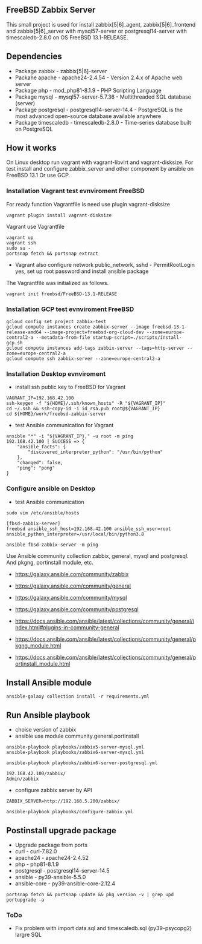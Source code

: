 ## FreeBSD Zabbix Server

This small project is used for install zabbix[5|6]_agent, zabbix[5|6]_frontend and
zabbix[5|6]_server with mysql57-server or postgresql14-server with
timescaledb-2.8.0 on OS FreeBSD 13.1-RELEASE.

## Dependencies

- Package zabbix - zabbix[5|6]-server
- Packahe apache - apache24-2.4.54 - Version 2.4.x of Apache web server
- Package php - mod_php81-8.1.9 - PHP Scripting Language
- Package mysql - mysql57-server-5.7.36 - Multithreaded SQL database (server)
- Package postgresql - postgresql14-server-14.4 - PostgreSQL is the most advanced open-source database available anywhere
- Package timescaledb - timescaledb-2.8.0 - Time-series database built on PostgreSQL

## How it works

On Linux desktop run vagrant with vagrant-libvirt and vagrant-disksize. For test install and configure
zabbix_server and other component by ansible on FreeBSD 13.1 Or use GCP.

### Installation Vagrant test evnviroment FreeBSD

For ready function Vagrantfile is need use plugin vagrant-disksize

```console
vagrant plugin install vagrant-disksize
```
Vagrant use Vagrantfile
```console
vagrant up
vagrant ssh
sudo su -
portsnap fetch && portsnap extract
```
- Vagrant also configure network public_network, sshd - PermitRootLogin yes, set up root password and install ansible package

The Vagrantfile was initialized as follows.
```console
vagrant init freebsd/FreeBSD-13.1-RELEASE
```

### Installation GCP test evnviroment FreeBSD

```console
gcloud config set project zabbix-test
gcloud compute instances create zabbix-server --image freebsd-13-1-release-amd64 --image-project=freebsd-org-cloud-dev --zone=europe-central2-a --metadata-from-file startup-script=./scripts/install-gcp.sh
gcloud compute instances add-tags zabbix-server --tags=http-server --zone=europe-central2-a
gcloud compute ssh zabbix-server --zone=europe-central2-a
```

### Installation Desktop evnviroment

- install ssh public key to FreeBSD for Vagrant

```console
VAGRANT_IP=192.168.42.100
ssh-keygen -f "${HOME}/.ssh/known_hosts" -R "${VAGRANT_IP}"
cd ~/.ssh && ssh-copy-id -i id_rsa.pub root@${VAGRANT_IP}
cd ${HOME}/work/freebsd-zabbix-server
```
- test Ansible communication for Vagrant
```console
ansible "*" -i "${VAGRANT_IP}," -u root -m ping
192.168.42.100 | SUCCESS => {
    "ansible_facts": {
        "discovered_interpreter_python": "/usr/bin/python"
    },
    "changed": false,
    "ping": "pong"
}
```
### Configure ansible on Desktop

- test Ansible communication

```console
sudo vim /etc/ansible/hosts

[fbsd-zabbix-server]
freebsd ansible_ssh_host=192.168.42.100 ansible_ssh_user=root ansible_python_interpreter=/usr/local/bin/python3.8

ansible fbsd-zabbix-server -m ping
```
Use Ansible community collection zabbix, general, mysql and postgresql. And pkgng, portinstall module, etc.

- https://galaxy.ansible.com/community/zabbix
- https://galaxy.ansible.com/community/general
- https://galaxy.ansible.com/community/mysql
- https://galaxy.ansible.com/community/postgresql

- https://docs.ansible.com/ansible/latest/collections/community/general/index.html#plugins-in-community-general
- https://docs.ansible.com/ansible/latest/collections/community/general/pkgng_module.html
- https://docs.ansible.com/ansible/latest/collections/community/general/portinstall_module.html

## Install Ansible module

```console
ansible-galaxy collection install -r requirements.yml
```

## Run Ansible playbook

- choise version of zabbix
- ansible use module community.general.portinstall

```console
ansible-playbook playbooks/zabbix5-server-mysql.yml
ansible-playbook playbooks/zabbix6-server-mysql.yml

ansible-playbook playbooks/zabbix6-server-postgresql.yml
```

```console
192.168.42.100/zabbix/
Admin/zabbix
```

- configure zabbix server by API

```console
ZABBIX_SERVER=http://192.168.5.200/zabbix/

ansible-playbook playbooks/configure-zabbix.yml
```

## Postinstall upgrade package

- Upgrade package from ports
- curl - curl-7.82.0
- apache24 - apache24-2.4.52 
- php - php81-8.1.9
- postgresql - postgresql14-server-14.5
- ansible - py39-ansible-5.5.0
- ansible-core - py39-ansible-core-2.12.4

```console
portsnap fetch && portsnap update && pkg version -v | grep upd
portupgrade -a
```

### ToDo

- Fix problem with import data.sql and timescaledb.sql (py39-psycopg2) largre SQL
